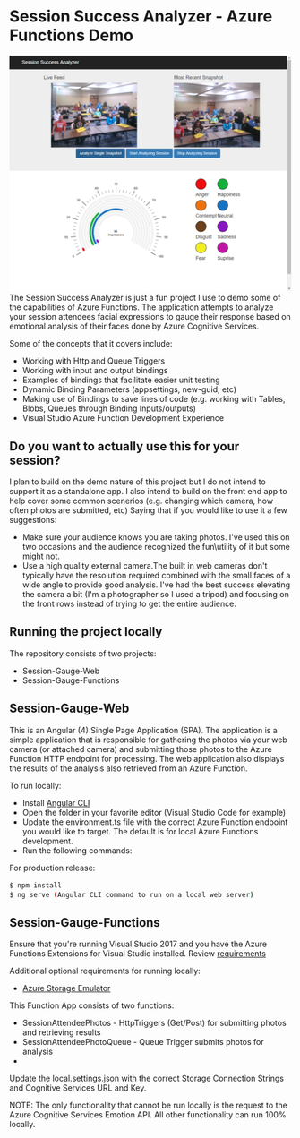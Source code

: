 # Session Success Analyzer - Azure Functions Demo
![Session Success Analyzer](https://github.com/joshdcar/session-success-gauge-azure-functions/blob/master/session_success_analyzer_app.png "Session Success Analyzer")
The Session Success Analyzer is just a fun project I use to demo some of the capabilities of Azure Functions. The application attempts to analyze your session attendees facial expressions to gauge their response based on emotional analysis of their faces done by Azure Cognitive Services.  

Some of the concepts that it covers include:
- Working with Http and Queue Triggers
- Working with input and output bindings
- Examples of bindings that facilitate easier unit testing
- Dynamic Binding Parameters (appsettings, new-guid, etc)
- Making use of Bindings to save lines of code (e.g. working with Tables, Blobs, Queues through Binding Inputs/outputs)
- Visual Studio Azure Function Development Experience

## Do you want to actually use this for your session?
I plan to build on the demo nature of this project but I do not intend to support it as a standalone app. I also intend to build on the front end app to help cover some common scenerios (e.g. changing which camera, how often photos are submitted, etc) Saying that if you would like to use it a few suggestions:

- Make sure your audience knows you are taking photos. I've used this on two occasions and the audience recognized the fun\utility of it but some might not.
- Use a high quality external camera.The built in web cameras don't typically have the resolution required combined with the small faces of a wide angle to provide good analysis.  I've had the best success elevating the camera a bit (I'm a photographer so I used a tripod) and focusing on the front rows instead of trying to get the entire audience.

## Running the project locally 

The repository consists of two projects:
- Session-Gauge-Web 
- Session-Gauge-Functions

## Session-Gauge-Web
This is an Angular (4) Single Page Application (SPA). The application is a simple application that is responsible for gathering the photos via your web camera (or attached camera) and submitting those photos to the Azure Function HTTP endpoint for processing.  The web application also displays the results of the analysis also retrieved from an Azure Function. 

To run locally:
- Install [Angular CLI](https://cli.angular.io/) 
- Open the folder in your favorite editor (Visual Studio Code for example)
- Update the environment.ts file with the correct Azure Function endpoint you would like to target. The default is for local Azure Functions development.
- Run the following commands:

For production release:
```sh
$ npm install
$ ng serve (Angular CLI command to run on a local web server)
```

## Session-Gauge-Functions
Ensure that you're running Visual Studio 2017 and you have the Azure Functions Extensions for Visual Studio installed. Review [requirements](https://docs.microsoft.com/en-us/azure/azure-functions/functions-develop-vs)

Additional optional requirements for running locally:
- [Azure Storage Emulator](https://docs.microsoft.com/en-us/azure/storage/common/storage-use-emulator) 

This Function App consists of two functions:
- SessionAttendeePhotos - HttpTriggers (Get/Post) for submitting photos and retrieving results
- SessionAttendeePhotoQueue - Queue Trigger submits photos for analysis
- 
Update the local.settings.json with the correct Storage Connection Strings and Cognitive Services URL and Key. 

NOTE: The only functionality that cannot be run locally is the request to the Azure Cognitive Services Emotion API. All other functionality can run 100% locally.
